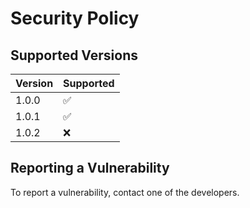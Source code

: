 # Security Policy

## Supported Versions


| Version | Supported          |
| ------- | ------------------ |
| 1.0.0   | :white_check_mark: |
| 1.0.1   | :white_check_mark: |
| 1.0.2   | :x:                |


## Reporting a Vulnerability

To report a vulnerability, contact one of the developers.

